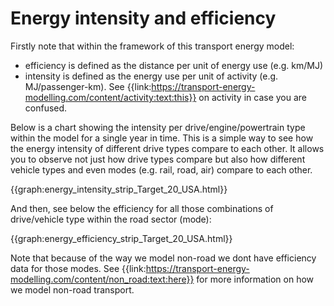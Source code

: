 # Energy intensity and efficiency
Firstly note that within the framework of this transport energy model:

- efficiency is defined as the distance per unit of energy use (e.g. km/MJ) 
- intensity is defined as the energy use per unit of activity (e.g. MJ/passenger-km). See {{link:https://transport-energy-modelling.com/content/activity:text:this}} on activity in case you are confused.

Below is a chart showing the intensity per drive/engine/powertrain type within the model for a single year in time. This is a simple way to see how the energy intensity of different drive types compare to each other. It allows you to observe not just how drive types compare but also how different vehicle types and even modes (e.g. rail, road, air) compare to each other. 

{{graph:energy_intensity_strip_Target_20_USA.html}} 

And then, see below the efficiency for all those combinations of drive/vehicle type within the road sector (mode):
    
{{graph:energy_efficiency_strip_Target_20_USA.html}}

Note that because of the way we model non-road we dont have efficiency data for those modes. See {{link:https://transport-energy-modelling.com/content/non_road:text:here}} for more information on how we model non-road transport.